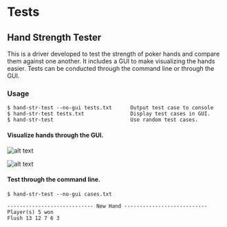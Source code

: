 # Tests

## Hand Strength Tester

This is a driver developed to test the strength of poker hands and compare them against one another. It includes a GUI to make visualizing the hands easier. Tests can be conducted through the command line or through the GUI. 

### Usage
    
```shell    
$ hand-str-test --no-gui tests.txt      Output test case to console
$ hand-str-test tests.txt               Display test cases in GUI.
$ hand-str-test                         Use random test cases.
```

#### Visualize hands through the GUI.

![alt text](https://github.com/Pratted/allstarpoker/tests/three_kind.png "A player wins with 3 of a kind")

![alt text](https://github.com/Pratted/allstarpoker/tests/straight.png "Two players have the best hand; straight")

#### Test through the command line.

```shell
$ hand-str-test --no-gui cases.txt

---------------------------- New Hand ---------------------------
Player(s) 5 won
Flush 13 12 7 6 3 
```

